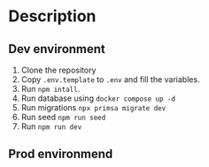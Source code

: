 # Description

## Dev environment

1. Clone the repository
2. Copy `.env.template` to `.env` and fill the variables.
3. Run `npm intall`.
4. Run database using `docker compose up -d`
5. Run migrations `npx primsa migrate dev`
6. Run seed `npm run seed`
7. Run `npm run dev`

## Prod environmend
